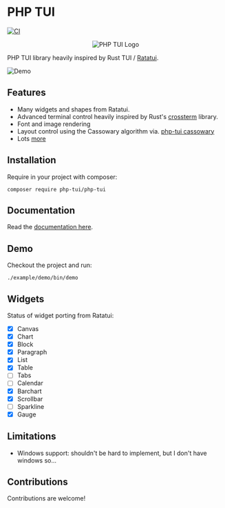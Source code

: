 PHP TUI
=======

[![CI](https://github.com/php-tui/php-tui/actions/workflows/ci.yml/badge.svg)](https://github.com/php-tui/php-tui/actions/workflows/ci.yml)

<p align="center">
  <img src="https://github.com/php-tui/php-tui/assets/530801/a5ea89fa-8f02-4c67-9467-4740c931f88f" alt="PHP TUI Logo"/>
</p>

PHP TUI library heavily inspired by Rust TUI /
[Ratatui](https://github.com/ratatui-org/ratatui).

![Demo](https://vhs.charm.sh/vhs-5HFprfJ6rSVdmG0teBa6P4.gif)

Features
--------

- Many widgets and shapes from Ratatui.
- Advanced terminal control heavily inspired by Rust's [crossterm](https://github.com/crossterm-rs/crossterm) library.
- Font and image rendering
- Layout control using the Cassowary algorithm via. [php-tui cassowary](https://github.com/php-tui/cassowary)
- Lots [more](https://php-tui.github.io/php-tui)

Installation
------------

Require in your project with composer:

```
composer require php-tui/php-tui
```

Documentation
-------------

Read the [documentation here](https://php-tui.github.io/php-tui).

Demo
----

Checkout the project and run:

```
./example/demo/bin/demo
```

Widgets
-------

Status of widget porting from Ratatui:

- [x] Canvas
- [x] Chart
- [x] Block
- [x] Paragraph
- [x] List
- [x] Table
- [ ] Tabs
- [ ] Calendar
- [x] Barchart
- [x] Scrollbar
- [ ] Sparkline
- [x] Gauge

Limitations
-----------

- Windows support: shouldn't be hard to implement, but I don't have windows so...

Contributions
-------------

Contributions are welcome!
